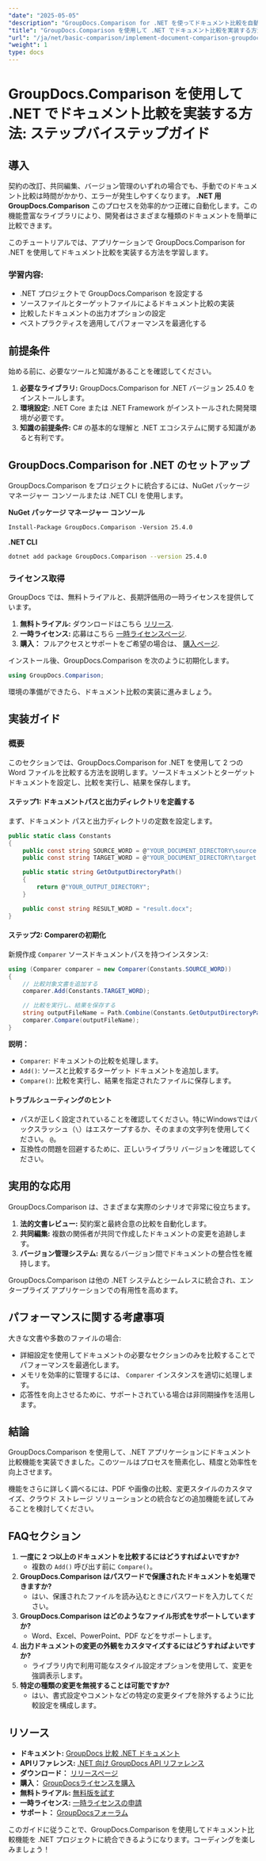 ```yaml
---
"date": "2025-05-05"
"description": "GroupDocs.Comparison for .NET を使ってドキュメント比較を自動化する方法を学びましょう。このステップバイステップガイドは、比較の設定、構成、そしてシームレスに実行するのに役立ちます。"
"title": "GroupDocs.Comparison を使用して .NET でドキュメント比較を実装する方法 - ステップバイステップガイド"
"url": "/ja/net/basic-comparison/implement-document-comparison-groupdocs-net/"
"weight": 1
type: docs
---
```

# GroupDocs.Comparison を使用して .NET でドキュメント比較を実装する方法: ステップバイステップガイド

## 導入

契約の改訂、共同編集、バージョン管理のいずれの場合でも、手動でのドキュメント比較は時間がかかり、エラーが発生しやすくなります。 **.NET 用 GroupDocs.Comparison** このプロセスを効率的かつ正確に自動化します。この機能豊富なライブラリにより、開発者はさまざまな種類のドキュメントを簡単に比較できます。

このチュートリアルでは、アプリケーションで GroupDocs.Comparison for .NET を使用してドキュメント比較を実装する方法を学習します。

### 学習内容:
- .NET プロジェクトで GroupDocs.Comparison を設定する
- ソースファイルとターゲットファイルによるドキュメント比較の実装
- 比較したドキュメントの出力オプションの設定
- ベストプラクティスを適用してパフォーマンスを最適化する

## 前提条件

始める前に、必要なツールと知識があることを確認してください。
1. **必要なライブラリ:** GroupDocs.Comparison for .NET バージョン 25.4.0 をインストールします。
2. **環境設定:** .NET Core または .NET Framework がインストールされた開発環境が必要です。
3. **知識の前提条件:** C# の基本的な理解と .NET エコシステムに関する知識があると有利です。

## GroupDocs.Comparison for .NET のセットアップ

GroupDocs.Comparison をプロジェクトに統合するには、NuGet パッケージ マネージャー コンソールまたは .NET CLI を使用します。

**NuGet パッケージ マネージャー コンソール**
```plaintext
Install-Package GroupDocs.Comparison -Version 25.4.0
```

**.NET CLI**
```bash
dotnet add package GroupDocs.Comparison --version 25.4.0
```

### ライセンス取得

GroupDocs では、無料トライアルと、長期評価用の一時ライセンスを提供しています。
1. **無料トライアル:** ダウンロードはこちら [リリース](https://releases。groupdocs.com/comparison/net/).
2. **一時ライセンス:** 応募はこちら [一時ライセンスページ](https://purchase。groupdocs.com/temporary-license/).
3. **購入：** フルアクセスとサポートをご希望の場合は、 [購入ページ](https://purchase。groupdocs.com/buy).

インストール後、GroupDocs.Comparison を次のように初期化します。
```csharp
using GroupDocs.Comparison;
```

環境の準備ができたら、ドキュメント比較の実装に進みましょう。

## 実装ガイド

### 概要
このセクションでは、GroupDocs.Comparison for .NET を使用して 2 つの Word ファイルを比較する方法を説明します。ソースドキュメントとターゲットドキュメントを設定し、比較を実行し、結果を保存します。

#### ステップ1: ドキュメントパスと出力ディレクトリを定義する
まず、ドキュメント パスと出力ディレクトリの定数を設定します。
```csharp
public static class Constants
{
    public const string SOURCE_WORD = @"YOUR_DOCUMENT_DIRECTORY\source.docx";
    public const string TARGET_WORD = @"YOUR_DOCUMENT_DIRECTORY\target.docx";

    public static string GetOutputDirectoryPath()
    {
        return @"YOUR_OUTPUT_DIRECTORY";
    }

    public const string RESULT_WORD = "result.docx";
}
```

#### ステップ2: Comparerの初期化
新規作成 `Comparer` ソースドキュメントパスを持つインスタンス:
```csharp
using (Comparer comparer = new Comparer(Constants.SOURCE_WORD))
{
    // 比較対象文書を追加する
    comparer.Add(Constants.TARGET_WORD);

    // 比較を実行し、結果を保存する
    string outputFileName = Path.Combine(Constants.GetOutputDirectoryPath(), Constants.RESULT_WORD);
    comparer.Compare(outputFileName);
}
```

**説明：**
- `Comparer`: ドキュメントの比較を処理します。
- `Add()`: ソースと比較するターゲット ドキュメントを追加します。
- `Compare()`: 比較を実行し、結果を指定されたファイルに保存します。

#### トラブルシューティングのヒント
- パスが正しく設定されていることを確認してください。特にWindowsではバックスラッシュ（`\`）はエスケープするか、そのままの文字列を使用してください。 `@`。
- 互換性の問題を回避するために、正しいライブラリ バージョンを確認してください。

## 実用的な応用

GroupDocs.Comparison は、さまざまな実際のシナリオで非常に役立ちます。
1. **法的文書レビュー:** 契約案と最終合意の比較を自動化します。
2. **共同編集:** 複数の関係者が共同で作成したドキュメントの変更を追跡します。
3. **バージョン管理システム:** 異なるバージョン間でドキュメントの整合性を維持します。

GroupDocs.Comparison は他の .NET システムとシームレスに統合され、エンタープライズ アプリケーションでの有用性を高めます。

## パフォーマンスに関する考慮事項

大きな文書や多数のファイルの場合:
- 詳細設定を使用してドキュメントの必要なセクションのみを比較することでパフォーマンスを最適化します。
- メモリを効率的に管理するには、 `Comparer` インスタンスを適切に処理します。
- 応答性を向上させるために、サポートされている場合は非同期操作を活用します。

## 結論

GroupDocs.Comparison を使用して、.NET アプリケーションにドキュメント比較機能を実装できました。このツールはプロセスを簡素化し、精度と効率性を向上させます。

機能をさらに詳しく調べるには、PDF や画像の比較、変更スタイルのカスタマイズ、クラウド ストレージ ソリューションとの統合などの追加機能を試してみることを検討してください。

## FAQセクション

1. **一度に 2 つ以上のドキュメントを比較するにはどうすればよいですか?**
   - 複数の `Add()` 呼び出す前に `Compare()`。
2. **GroupDocs.Comparison はパスワードで保護されたドキュメントを処理できますか?**
   - はい、保護されたファイルを読み込むときにパスワードを入力してください。
3. **GroupDocs.Comparison はどのようなファイル形式をサポートしていますか?**
   - Word、Excel、PowerPoint、PDF などをサポートします。
4. **出力ドキュメントの変更の外観をカスタマイズするにはどうすればよいですか?**
   - ライブラリ内で利用可能なスタイル設定オプションを使用して、変更を強調表示します。
5. **特定の種類の変更を無視することは可能ですか?**
   - はい、書式設定やコメントなどの特定の変更タイプを除外するように比較設定を構成します。

## リソース
- **ドキュメント:** [GroupDocs 比較 .NET ドキュメント](https://docs.groupdocs.com/comparison/net/)
- **APIリファレンス:** [.NET 向け GroupDocs API リファレンス](https://reference.groupdocs.com/comparison/net/)
- **ダウンロード：** [リリースページ](https://releases.groupdocs.com/comparison/net/)
- **購入：** [GroupDocsライセンスを購入](https://purchase.groupdocs.com/buy)
- **無料トライアル:** [無料版を試す](https://releases.groupdocs.com/comparison/net/)
- **一時ライセンス:** [一時ライセンスの申請](https://purchase.groupdocs.com/temporary-license/)
- **サポート：** [GroupDocsフォーラム](https://forum.groupdocs.com/c/comparison/)

このガイドに従うことで、GroupDocs.Comparison を使用してドキュメント比較機能を .NET プロジェクトに統合できるようになります。コーディングを楽しみましょう！